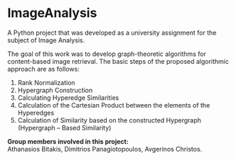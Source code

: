 # ImageAnalysis
A Python project that was developed as a university assignment for the subject of Image Analysis.

The goal of this work was to develop graph-theoretic algorithms for content-based image retrieval. 
The basic steps of the proposed algorithmic approach are as follows:
1. Rank Normalization
2. Hypergraph Construction
3. Calculating Hyperedge Similarities
4. Calculation of the Cartesian Product between the elements of the Hyperedges
5. Calculation of Similarity based on the constructed Hypergraph (Hypergraph – Based Similarity)

 **Group members involved in this project:**<br>
 Athanasios Bitakis, Dimitrios Panagiotopoulos, Avgerinos Christos.

